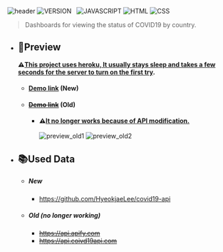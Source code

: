![header](https://capsule-render.vercel.app/api?type=rect&color=gradient&height=100&section=header&text=COVID-19%20Dashboard&fontSize=30&fontAlign=50&fontAlignY=50)
![VERSION](https://img.shields.io/badge/version-1.2.0-6DA854?style=flat-square)&nbsp;&nbsp;&nbsp;![JAVASCRIPT](https://img.shields.io/badge/Javascript-F7DF1E?style=flat-square&logo=Javascript&logoColor=black) ![HTML](https://img.shields.io/badge/HTML5-E34F26?style=flat-square&logo=html5&logoColor=white) ![CSS](https://img.shields.io/badge/CSS3-1572B6?style=flat-square&logo=css3&logoColor=white)

> Dashboards for viewing the status of COVID19 by country. <br>

- ## :bookmark:Preview
  **:warning:<U>This project uses heroku, It usually stays sleep and takes a few seconds for the server to turn on the first try</U>.**
  - #### [Demo link](https://hyeokjaelee.github.io/covid19-dashboard/index.html) (New)
  - #### ~~[Demo link]()~~ (Old)
    - **:warning:<U>It no longer works because of API modification.</U>**<br><br>
      ![preview_old1](https://user-images.githubusercontent.com/71566740/105497377-1a731700-5d02-11eb-8056-d6cf36f1b8e4.png)
      ![preview_old2](https://user-images.githubusercontent.com/71566740/105497375-1810bd00-5d02-11eb-9cdc-93677dee45ce.png)
- ## :books:Used Data

  - ##### New
    - https://github.com/HyeokjaeLee/covid19-api
  - ##### Old (no longer working)
    - ~~https://api.apify.com~~
    - ~~https://api.coivd19api.com~~
